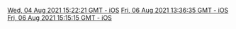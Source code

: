[Wed, 04 Aug 2021 15:22:21 GMT - iOS](https://i.diawi.com/eRwpjY)
[Fri, 06 Aug 2021 13:36:35 GMT - iOS](https://i.diawi.com/XMZydv)
[Fri, 06 Aug 2021 15:15:15 GMT - iOS](https://i.diawi.com/WLrxBu)